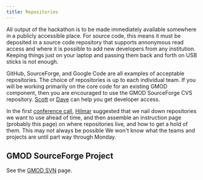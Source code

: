 ```yaml
---
title: Repositories
---
```


All output of the hackathon is to be made immediately available
somewhere in a publicly accessible place. For source code, this means it
must be deposited in a source code repository that supports annonymous
read access and where it is possible to add new developers from any
institution. Keeping things just on your laptop and passing them back
and forth on USB sticks is not enough.

GitHub, SourceForge, and Google Code are all examples of acceptable
repositories. The choice of repositories is up to each individual team.
If you will be working primarily on the core code for an existing GMOD
component, then you are encouraged to use the GMOD SourceForge CVS
repository. [Scott](User:Scott@scottcain.net "wikilink") or
[Dave](Dave "wikilink") can help you get developer access.

In the first [conference call](Conference_Calls "wikilink"),
[Hilmar](Hilmar "wikilink") suggested that we nail down repositories we
want to use ahead of time, and then assemble an instruction page
(probably this page) on where repositories live, and how to get a hold
of them. This may not always be possible We won't know what the teams
and projects are until part way through Monday.

GMOD SourceForge Project
------------------------

See the [GMOD SVN](gmod:SVN "wikilink") page.
